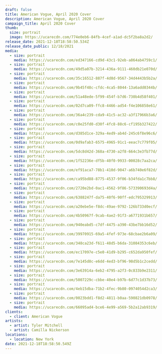 ```yaml
---
draft: false
title: American Vogue, April 2020 Cover
description: American Vogue, April 2020 Cover
campaign_title: April 2020 Cover
thumb:
  size: portrait
  image: https://ucarecdn.com/774e0eb6-84fb-4cef-a1ad-dc5f2ba8a2d2/
release_date: 2021-12-18T18:58:50.534Z
release_date_public: 12/18/2021
media:
  - size: portrait
    media: https://ucarecdn.com/ed347166-cd9d-43c1-92eb-a864ab4759c1/
  - size: portrait
    media: https://ucarecdn.com/49d5a07b-3214-436a-9111-460db21e070d/
  - size: portrait
    media: https://ucarecdn.com/35c16512-887f-4d8d-9567-34d4443b5b2a/
  - size: portrait
    media: https://ucarecdn.com/9b45f48c-cfdc-4ca5-8044-13a6add0344b/
  - size: portrait
    media: https://ucarecdn.com/51a48ede-5f99-454f-b7d6-730b4d58f401/
  - size: portrait
    media: https://ucarecdn.com/02d7ca09-ffc8-4466-ad54-f4e106858e61/
  - size: portrait
    media: https://ucarecdn.com/36a4c239-cda9-41c5-ac32-a3f17966b3a6/
  - size: portrait
    media: https://ucarecdn.com/c0e25fd0-d30f-4fc8-88c6-cf195b327422/
  - size: portrait
    media: https://ucarecdn.com/d385d1ce-329a-4ed9-ab4d-245c6f8e96c6/
  - size: portrait
    media: https://ucarecdn.com/0d9afab3-6575-4965-91c1-eeac7c779f05/
  - size: portrait
    media: https://ucarecdn.com/5dc8d42d-368a-4730-a2f8-664c3e3fb77d/
  - size: portrait
    media: https://ucarecdn.com/1f52236e-df5b-40f0-9933-00028c7aa2ca/
  - size: portrait
    media: https://ucarecdn.com/ef91aca7-78b1-410d-9047-a6b740e6f82d/
  - size: portrait
    media: https://ucarecdn.com/ca95bd88-8775-4537-9f06-b34fda1c7bb8/
  - size: portrait
    media: https://ucarecdn.com/2720e2bd-0ac1-4562-9f86-573390693d4a/
  - size: portrait
    media: https://ucarecdn.com/6388247f-da75-40f6-90ff-edc795329913/
  - size: portrait
    media: https://ucarecdn.com/a20ebe5e-f8dc-49ae-9792-126b733d0ecf/
  - size: portrait
    media: https://ucarecdn.com/4b50967f-9cab-4ae2-91f3-a6771931b657/
  - size: portrait
    media: https://ucarecdn.com/940eabd5-c7df-4475-a390-43be7bb16d52/
  - size: portrait
    media: https://ucarecdn.com/39970915-69a5-4fef-973e-68cbae2b6a09/
  - size: portrait
    media: https://ucarecdn.com/348ca23d-f611-48d5-b6da-31084353c6eb/
  - size: portrait
    media: https://ucarecdn.com/ec17097e-c5e0-41d9-b295-c652da950fef/
  - size: portrait
    media: https://ucarecdn.com/7e145d8c-e6dd-4ed3-bf96-98d5b1c2cedd/
  - size: portrait
    media: https://ucarecdn.com/3e63914a-6eb2-4795-a2f3-0c833b9e2311/
  - size: portrait
    media: https://ucarecdn.com/5007229c-cbbe-40e4-b97b-6d77c1d37b73/
  - size: portrait
    media: https://ucarecdn.com/4eb15dba-71b2-4fec-9b80-0974054d2ca3/
  - size: portrait
    media: https://ucarecdn.com/0023bdd1-f8d2-4811-b0aa-590821db0978/
  - size: portrait
    media: https://ucarecdn.com/66095ad4-bce6-4e99-a569-5b2a12ab9319/
clients:
  - client: American Vogue
artists:
  - artist: Tyler Mitchell
  - artist: Camilla Nickerson
locations:
  - location: New York
date: 2021-12-18T18:58:50.549Z
---
```

